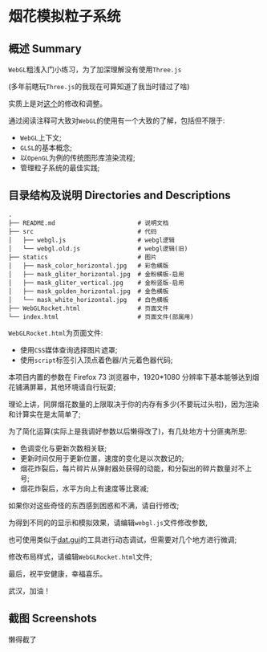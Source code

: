 # 烟花模拟粒子系统

## 概述 Summary

`WebGL`粗浅入门小练习，为了加深理解没有使用`Three.js`

(多年前瞎玩`Three.js`的我现在可算知道了我当时错过了啥)

实质上是对[这个](https://wow.techbrood.com/fiddle/32069)的修改和调整。

通过阅读注释可大致对`WebGL`的使用有一个大致的了解，包括但不限于:

- `WebGL`上下文;
- `GLSL`的基本概念;
- 以`OpenGL`为例的传统图形库渲染流程;
- 管理粒子系统的最佳实践;

## 目录结构及说明 Directories and Descriptions

```shell
.
├── README.md                       # 说明文档
├── src                             # 代码
│   ├── webgl.js                    # webgl逻辑
│   └── webgl.old.js                # webgl逻辑(旧)
├── statics                         # 图片
│   ├── mask_color_horizontal.jpg   # 彩色横版
│   ├── mask_gliter_horizontal.jpg  # 金粉横板-启用
│   ├── mask_gliter_vertical.jpg    # 金粉竖版-启用
│   ├── mask_golden_horizontal.jpg  # 金色横板
│   └── mask_white_horizontal.jpg   # 白色横板
├── WebGLRocket.html                # 页面文件
└── index.html                      # 页面文件(部属用)
```

`WebGLRocket.html`为页面文件:

- 使用`CSS`媒体查询选择图片遮罩;
- 使用`script`标签引入顶点着色器/片元着色器代码;

本项目内置的参数在 Firefox 73 浏览器中，1920\*1080 分辨率下基本能够达到烟花铺满屏幕，其他环境请自行玩耍;

理论上讲，同屏烟花数量的上限取决于你的内存有多少(不要玩过头啦)，因为渲染和计算实在是太简单了;

为了简化运算(实际上是我调好参数以后懒得改了)，有几处地方十分匪夷所思:

- 色调变化与更新次数相关联;
- 更新时间仅用于更新位置，速度的变化是以次数记的;
- 烟花炸裂后，每片碎片从弹射器处获得的动能，和分裂出的碎片数量对不上号;
- 烟花炸裂后，水平方向上有速度等比衰减;

如果你对这些奇怪的东西感到困惑和不满，请自行修改;

为得到不同的的显示和模拟效果，请编辑`webgl.js`文件修改参数,

也可使用类似于[dat.gui](https://github.com/dataarts/dat.gui)的工具进行动态调试，但需要对几个地方进行微调;

修改布局样式，请编辑`WebGLRocket.html`文件;

最后，祝平安健康，幸福喜乐。

武汉，加油！

## 截图 Screenshots

懒得截了
